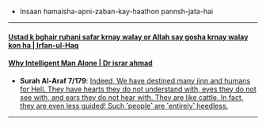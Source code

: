 * Insaan hamaisha-apni-zaban-kay-haathon pannsh-jata-hai

***

#### [Ustad k bghair ruhani safar krnay walay or Allah say gosha krnay walay kon ha | Irfan-ul-Haq](https://www.youtube.com/watch?v=3sSCS15xg08)

#### [Why Intelligent Man Alone | Dr israr ahmad](https://www.youtube.com/watch?v=D1Qn93EtfRw)

* __Surah Al-Araf 7/179__: [Indeed, We have destined many jinn and humans for Hell. They have hearts they do not understand with, eyes they do not see with, and ears they do not hear with. They are like cattle. In fact, they are even less guided! Such ˹people˺ are ˹entirely˺ heedless.](https://quran.com/7/179)

***
